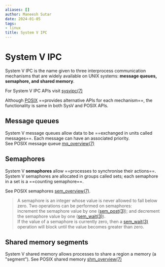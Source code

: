 ```yaml
---
aliases: []
author: Maneesh Sutar
date: 2024-01-05
tags:
- linux
title: System V IPC
---
```


# System V IPC

System V IPC is the name given to three interprocess communication mechanisms that are widely available on UNIX systems: **message queues, semaphore, and shared memory**.

For System V IPC APIs visit [sysvipc(7)](https://man7.org/linux/man-pages/man7/sysvipc.7.html)

Although [POSIX](POSIX.md) ==provides alternative APIs for each mechanism==, the functionality is same in both SysV and POSIX APIs.

## Message queues

System V message queues allow data to be ==exchanged in units called messages==. Each message can have an associated priority.  
See POSIX message queue [mq_overview(7)](https://man7.org/linux/man-pages/man7/mq_overview.7.html)

## Semaphores

System V **semaphores** allow ==processes to synchronise their actions==. System V semaphores are allocated in groups called sets; each semaphore in a set is a ==counting semaphore==.

See POSIX semaphores [sem_overview(7)](https://man7.org/linux/man-pages/man7/sem_overview.7.html).

 > 
 > A semaphore is an integer whose value is never allowed to fall below zero.  Two operations can be performed on semaphores:  
 > increment the semaphore value by one ([sem_post(3)](https://man7.org/linux/man-pages/man3/sem_post.3.html)); and decrement the semaphore value by one ([sem_wait(3)](https://man7.org/linux/man-pages/man3/sem_wait.3.html)).  
 > If the value of a semaphore is currently zero, then a [sem_wait(3)](https://man7.org/linux/man-pages/man3/sem_wait.3.html) operation will block until the value becomes greater than zero.

## Shared memory segments

System V shared memory allows processes to share a region a  memory (a "segment"). See POSIX shared memory [shm_overview(7)](https://man7.org/linux/man-pages/man7/shm_overview.7.html)
